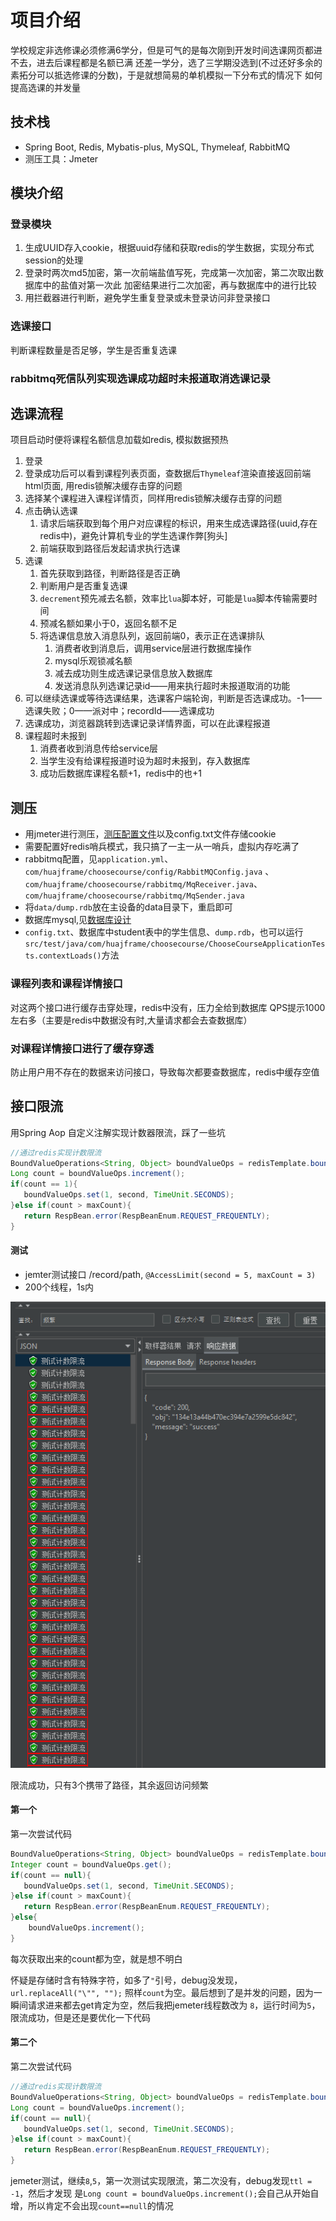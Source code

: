# 项目介绍
学校规定非选修课必须修满6学分，但是可气的是每次刚到开发时间选课网页都进不去，进去后课程都是名额已满
还差一学分，选了三学期没选到(不过还好多余的素拓分可以抵选修课的分数)，于是就想简易的单机模拟一下分布式的情况下
如何提高选课的并发量

## 技术栈
- Spring Boot, Redis, Mybatis-plus, MySQL, Thymeleaf, RabbitMQ
- 测压工具：Jmeter

## 模块介绍
### 登录模块
1. 生成UUID存入cookie，根据uuid存储和获取redis的学生数据，实现分布式session的处理
2. 登录时两次md5加密，第一次前端盐值写死，完成第一次加密，第二次取出数据库中的盐值对第一次此
加密结果进行二次加密，再与数据库中的进行比较
3. 用拦截器进行判断，避免学生重复登录或未登录访问非登录接口

### 选课接口
判断课程数量是否足够，学生是否重复选课

### rabbitmq死信队列实现选课成功超时未报道取消选课记录

## 选课流程
项目启动时便将课程名额信息加载如redis, 模拟数据预热
1. 登录
2. 登录成功后可以看到课程列表页面，查数据后`Thymeleaf`渲染直接返回前端html页面, 
用redis锁解决缓存击穿的问题
3. 选择某个课程进入课程详情页，同样用redis锁解决缓存击穿的问题
4. 点击确认选课
   1. 请求后端获取到每个用户对应课程的标识，用来生成选课路径(uuid,存在redis中)，避免计算机专业的学生选课作弊[狗头]
   2. 前端获取到路径后发起请求执行选课
5. 选课
   1. 首先获取到路径，判断路径是否正确
   2. 判断用户是否重复选课
   3. `decrement`预先减去名额，效率比`lua`脚本好，可能是`lua`脚本传输需要时间
   4. 预减名额如果小于0，返回名额不足
   5. 将选课信息放入消息队列，返回前端0，表示正在选课排队
      1. 消费者收到消息后，调用service层进行数据库操作
      2. mysql乐观锁减名额
      3. 减去成功则生成选课记录信息放入数据库
      4. 发送消息队列选课记录id——用来执行超时未报道取消的功能
6. 可以继续选课或等待选课结果，选课客户端轮询，判断是否选课成功。-1——选课失败；0——派对中；recordId——选课成功
7. 选课成功，浏览器跳转到选课记录详情界面，可以在此课程报道
8. 课程超时未报到
   1. 消费者收到消息传给service层
   2. 当学生没有给课程报道时设为超时未报到，存入数据库
   3. 成功后数据库课程名额+1，redis中的也+1

## 测压
- 用jmeter进行测压，[测压配置文件](data/HTTP请求.jmx)以及config.txt文件存储cookie
- 需要配置好redis哨兵模式，我只搞了一主一从一哨兵，虚拟内存吃满了
- rabbitmq配置，见`application.yml`、`com/huajframe/choosecourse/config/RabbitMQConfig.java`
   、`com/huajframe/choosecourse/rabbitmq/MqReceiver.java`、`com/huajframe/choosecourse/rabbitmq/MqSender.java`
- 将`data/dump.rdb`放在主设备的data目录下，重启即可
- 数据库mysql,见[数据库设计](data/choose_course.sql)
- `config.txt`、数据库中student表中的学生信息、`dump.rdb`，也可以运行
`src/test/java/com/huajframe/choosecourse/ChooseCourseApplicationTests.contextLoads()`方法

### 课程列表和课程详情接口
对这两个接口进行缓存击穿处理，redis中没有，压力全给到数据库
QPS提示1000左右多（主要是redis中数据没有时,大量请求都会去查数据库）

### 对课程详情接口进行了缓存穿透
防止用户用不存在的数据来访问接口，导致每次都要查数据库，redis中缓存空值

## 接口限流
用Spring Aop 自定义注解实现计数器限流，踩了一些坑

```java
//通过redis实现计数限流
BoundValueOperations<String, Object> boundValueOps = redisTemplate.boundValueOps(key);
Long count = boundValueOps.increment();
if(count == 1){
   boundValueOps.set(1, second, TimeUnit.SECONDS);
}else if(count > maxCount){
   return RespBean.error(RespBeanEnum.REQUEST_FREQUENTLY);
}
```

#### 测试 
- jemter测试接口 /record/path, `@AccessLimit(second = 5, maxCount = 3)`
- 200个线程，1s内

![](assets/1.png)

限流成功，只有3个携带了路径，其余返回访问频繁

#### 第一个
第一次尝试代码
```java
BoundValueOperations<String, Object> boundValueOps = redisTemplate.boundValueOps(key);
Integer count = boundValueOps.get();
if(count == null){
   boundValueOps.set(1, second, TimeUnit.SECONDS);
}else if(count > maxCount){
   return RespBean.error(RespBeanEnum.REQUEST_FREQUENTLY);
}else{
    boundValueOps.increment();
}
```
每次获取出来的count都为空，就是想不明白

怀疑是存储时含有特殊字符，如多了`"`引号，debug没发现，`url.replaceAll("\"", "");`
照样`count`为空。最后想到了是并发的问题，因为一瞬间请求进来都去get肯定为空，然后我把jemeter线程数改为
`8`，运行时间为`5`，限流成功，但是还是要优化一下代码

#### 第二个
第二次尝试代码
```java
//通过redis实现计数限流
BoundValueOperations<String, Object> boundValueOps = redisTemplate.boundValueOps(key);
Long count = boundValueOps.increment();
if(count == null){
   boundValueOps.set(1, second, TimeUnit.SECONDS);
}else if(count > maxCount){
   return RespBean.error(RespBeanEnum.REQUEST_FREQUENTLY);
}
```

jemeter测试，继续`8`,`5`，第一次测试实现限流，第二次没有，debug发现`ttl = -1`，然后才发现
是`Long count = boundValueOps.increment();`会自己从开始自增，所以肯定不会出现`count==null`的情况